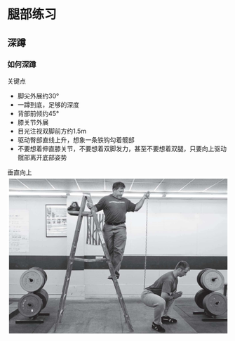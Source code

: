 # 腿部练习

## 深蹲
### 如何深蹲
关键点
- 脚尖外展约30°
- 一蹲到底，足够的深度
- 背部前倾约45°
- 膝关节外展
- 目光注视双脚前方约1.5m
- 驱动臀部直线上升，想象一条铁钩勾着髋部
- 不要想着伸直膝关节，不要想着双脚发力，甚至不要想着双腿，只要向上驱动髋部离开底部姿势

垂直向上
![驱动髋部](../../images/深蹲示例.png)

